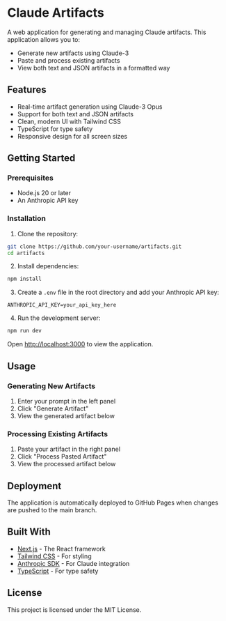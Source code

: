 # Claude Artifacts

A web application for generating and managing Claude artifacts. This application allows you to:
- Generate new artifacts using Claude-3
- Paste and process existing artifacts
- View both text and JSON artifacts in a formatted way

## Features

- Real-time artifact generation using Claude-3 Opus
- Support for both text and JSON artifacts
- Clean, modern UI with Tailwind CSS
- TypeScript for type safety
- Responsive design for all screen sizes

## Getting Started

### Prerequisites

- Node.js 20 or later
- An Anthropic API key

### Installation

1. Clone the repository:
```bash
git clone https://github.com/your-username/artifacts.git
cd artifacts
```

2. Install dependencies:
```bash
npm install
```

3. Create a `.env` file in the root directory and add your Anthropic API key:
```env
ANTHROPIC_API_KEY=your_api_key_here
```

4. Run the development server:
```bash
npm run dev
```

Open [http://localhost:3000](http://localhost:3000) to view the application.

## Usage

### Generating New Artifacts
1. Enter your prompt in the left panel
2. Click "Generate Artifact"
3. View the generated artifact below

### Processing Existing Artifacts
1. Paste your artifact in the right panel
2. Click "Process Pasted Artifact"
3. View the processed artifact below

## Deployment

The application is automatically deployed to GitHub Pages when changes are pushed to the main branch.

## Built With

- [Next.js](https://nextjs.org/) - The React framework
- [Tailwind CSS](https://tailwindcss.com/) - For styling
- [Anthropic SDK](https://www.anthropic.com/) - For Claude integration
- [TypeScript](https://www.typescriptlang.org/) - For type safety

## License

This project is licensed under the MIT License.
